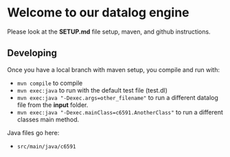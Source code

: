 # Welcome to our datalog engine

Please look at the **SETUP.md** file setup, maven, and github instructions.

## Developing
Once you have a local branch with maven setup, you compile and run with:
- `mvn compile` to compile
- `mvn exec:java` to run with the default test file (test.dl)
- `mvn exec:java "-Dexec.args=other_filename"` to run a different datalog file from the **input** folder.
- `mvn exec:java "-Dexec.mainClass=c6591.AnotherClass"` to run a different classes main method.

Java files go here:
- `src/main/java/c6591`
